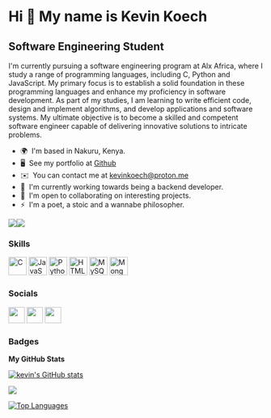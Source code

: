 Hi 👋 My name is Kevin Koech
=============================

Software Engineering Student
----------------------------

I'm currently pursuing a software engineering program at Alx Africa, where I study a range of programming languages, including C, Python and JavaScript. My primary focus is to establish a solid foundation in these programming languages and enhance my proficiency in software development. As part of my studies, I am learning to write efficient code, design and implement algorithms, and develop applications and software systems. My ultimate objective is to become a skilled and competent software engineer capable of delivering innovative solutions to intricate problems.

* 🌍  I'm based in Nakuru, Kenya.
* 🖥️  See my portfolio at [Github](http://github.com/kevinkoech357)
* ✉️  You can contact me at [kevinkoech@proton.me](mailto:kevinkoech@proton.me)
* 🚀  I'm currently working towards being a backend developer.
* 🤝  I'm open to collaborating on interesting projects.
* ⚡  I'm a poet, a stoic and a wannabe philosopher.

<a href="https://www.github.com/kevinkoech357" target="_blank" rel="noreferrer"><img
src="https://img.shields.io/github/followers/kevinkoech357?logo=github&style=for-the-badge&color=0891b2&labelColor=1c1917" /></a><a href="https://www.twitter.com/KevinKoech357" target="_blank" rel="noreferrer"><img
src="https://img.shields.io/twitter/follow/KevinKoech357?logo=twitter&style=for-the-badge&color=0891b2&labelColor=1c1917"
/></a>

### Skills


<p align="left">
<a href="https://docs.microsoft.com/en-us/cpp/?view=msvc-170" target="_blank" rel="noreferrer"><img src="https://raw.githubusercontent.com/danielcranney/readme-generator/main/public/icons/skills/c-colored.svg" width="36" height="36" alt="C" /></a>
<a href="https://developer.mozilla.org/en-US/docs/Web/JavaScript" target="_blank" rel="noreferrer"><img src="https://raw.githubusercontent.com/danielcranney/readme-generator/main/public/icons/skills/javascript-colored.svg" width="36" height="36" alt="JavaScript" /></a>
<a href="https://www.python.org/" target="_blank" rel="noreferrer"><img src="https://raw.githubusercontent.com/danielcranney/readme-generator/main/public/icons/skills/python-colored.svg" width="36" height="36" alt="Python" /></a>
<a href="https://developer.mozilla.org/en-US/docs/Glossary/HTML5" target="_blank" rel="noreferrer"><img src="https://raw.githubusercontent.com/danielcranney/readme-generator/main/public/icons/skills/html5-colored.svg" width="36" height="36" alt="HTML5" /></a>
<a href="https://www.mysql.com/" target="_blank" rel="noreferrer"><img src="https://raw.githubusercontent.com/danielcranney/readme-generator/main/public/icons/skills/mysql-colored.svg" width="36" height="36" alt="MySQL" /></a>
<a href="https://www.mongodb.com/" target="_blank" rel="noreferrer"><img src="https://raw.githubusercontent.com/danielcranney/readme-generator/main/public/icons/skills/mongodb-colored.svg" width="36" height="36" alt="MongoDB" /></a>
</p>


### Socials

<p align="left"> <a href="https://discord.com/users/Kevin Koech#4274" target="_blank" rel="noreferrer"><img src="https://raw.githubusercontent.com/danielcranney/readme-generator/main/public/icons/socials/discord.svg" width="32" height="32" /></a> <a href="https://www.github.com/kevinkoech357" target="_blank" rel="noreferrer"><img src="https://raw.githubusercontent.com/danielcranney/readme-generator/main/public/icons/socials/github.svg" width="32" height="32" /></a> <a href="https://www.twitter.com/KevinKoech357" target="_blank" rel="noreferrer"><img src="https://raw.githubusercontent.com/danielcranney/readme-generator/main/public/icons/socials/twitter.svg" width="32" height="32" /></a></p>

### Badges

<b>My GitHub Stats</b>

<a href="http://www.github.com/kevinkoech357"><img src="https://github-readme-stats.vercel.app/api?username=kevinkoech357&show_icons=true&hide=&count_private=true&title_color=a855f7&text_color=ffffff&icon_color=0891b2&bg_color=1c1917&hide_border=true&show_icons=true" alt="kevin's GitHub stats" /></a>

<a href="http://www.github.com/kevinkoech357"><img src="https://github-readme-streak-stats.herokuapp.com/?user=kevinkoech357&stroke=ffffff&background=1c1917&ring=a855f7&fire=a855f7&currStreakNum=ffffff&currStreakLabel=a855f7&sideNums=ffffff&sideLabels=ffffff&dates=ffffff&hide_border=true" /></a>

<a href="https://github.com/kevinkoech357" align="left"><img src="https://github-readme-stats.vercel.app/api/top-langs/?username=kevinkoech357&langs_count=5&title_color=a855f7&text_color=ffffff&icon_color=0891b2&bg_color=1c1917&hide_border=true&locale=en&custom_title=Top%20%Languages" alt="Top Languages" /></a>
